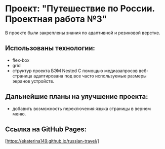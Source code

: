 # Проект: "Путешествие по России. Проектная работа №3"
В проекте были закреплены знания по адаптивной и резиновой верстке.
## Использованы технологии:
* flex-box
* grid
* структур проекта БЭМ Nested
 С помощью медиазапросов веб-страница адаптирована под все часто используемые размеры экранов устройств.
## Дальнейшие планы на улучшение проекта:
* добавить возможность переключения языка страницы в вернем меню.
## Ссылка на GitHub Pages:
[https://ekaterina149.github.io/russian-travel/]
